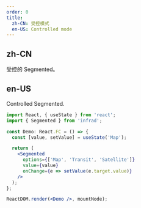 ```yaml
---
order: 0
title:
  zh-CN: 受控模式
  en-US: Controlled mode
---
```


## zh-CN

受控的 Segmented。

## en-US

Controlled Segmented.

```jsx
import React, { useState } from 'react';
import { Segmented } from 'infrad';

const Demo: React.FC = () => {
  const [value, setValue] = useState('Map');

  return (
    <Segmented
      options={['Map', 'Transit', 'Satellite']}
      value={value}
      onChange={e => setValue(e.target.value)}
    />
  );
};

ReactDOM.render(<Demo />, mountNode);
```

